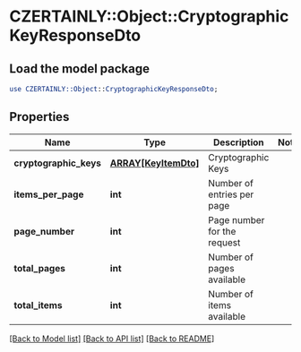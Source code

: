 # CZERTAINLY::Object::CryptographicKeyResponseDto

## Load the model package
```perl
use CZERTAINLY::Object::CryptographicKeyResponseDto;
```

## Properties
Name | Type | Description | Notes
------------ | ------------- | ------------- | -------------
**cryptographic_keys** | [**ARRAY[KeyItemDto]**](KeyItemDto.md) | Cryptographic Keys | 
**items_per_page** | **int** | Number of entries per page | 
**page_number** | **int** | Page number for the request | 
**total_pages** | **int** | Number of pages available | 
**total_items** | **int** | Number of items available | 

[[Back to Model list]](../README.md#documentation-for-models) [[Back to API list]](../README.md#documentation-for-api-endpoints) [[Back to README]](../README.md)


